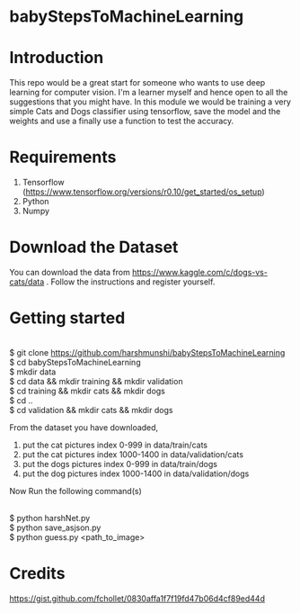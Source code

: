 # babyStepsToMachineLearning

# Introduction
This repo would be a great start for someone who wants to use deep learning for computer vision. I'm a learner myself and hence open to all the suggestions that you might have. In this module we would be training a very simple Cats and Dogs classifier using tensorflow, save the model and the weights and use a finally use a function to test the accuracy.

# Requirements
1. Tensorflow (https://www.tensorflow.org/versions/r0.10/get_started/os_setup)
2. Python
3. Numpy

# Download the Dataset
You can download the data from https://www.kaggle.com/c/dogs-vs-cats/data . Follow the instructions and register yourself.

# Getting started

<br /> $ git clone https://github.com/harshmunshi/babyStepsToMachineLearning
<br /> $ cd babyStepsToMachineLearning
<br /> $ mkdir data
<br />$ cd data && mkdir training && mkdir validation
<br />$ cd training && mkdir cats && mkdir dogs
<br />$ cd ..
<br />$ cd validation && mkdir cats && mkdir dogs

From the dataset you have downloaded, 
1. put the cat pictures index 0-999 in data/train/cats
2. put the cat pictures index 1000-1400 in data/validation/cats
3. put the dogs pictures index 0-999 in data/train/dogs
4. put the dog pictures index 1000-1400 in data/validation/dogs

Now Run the following command(s)

<br />$ python harshNet.py
<br />$ python save_asjson.py
<br />$ python guess.py <path_to_image>

# Credits

https://gist.github.com/fchollet/0830affa1f7f19fd47b06d4cf89ed44d
